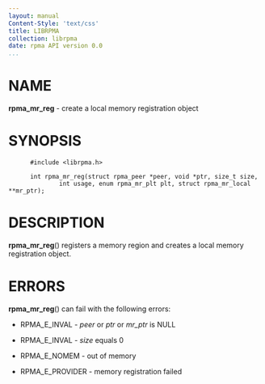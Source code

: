 ```yaml
---
layout: manual
Content-Style: 'text/css'
title: LIBRPMA
collection: librpma
date: rpma API version 0.0
...
```


[comment]: <> (SPDX-License-Identifier: BSD-3-Clause)
[comment]: <> (Copyright 2020, Intel Corporation)

NAME
====

**rpma\_mr\_reg** - create a local memory registration object

SYNOPSIS
========

          #include <librpma.h>

          int rpma_mr_reg(struct rpma_peer *peer, void *ptr, size_t size,
                  int usage, enum rpma_mr_plt plt, struct rpma_mr_local **mr_ptr);

DESCRIPTION
===========

**rpma\_mr\_reg**() registers a memory region and creates a local memory
registration object.

ERRORS
======

**rpma\_mr\_reg**() can fail with the following errors:

-   RPMA\_E\_INVAL - *peer* or *ptr* or *mr\_ptr* is NULL

-   RPMA\_E\_INVAL - *size* equals 0

-   RPMA\_E\_NOMEM - out of memory

-   RPMA\_E\_PROVIDER - memory registration failed
